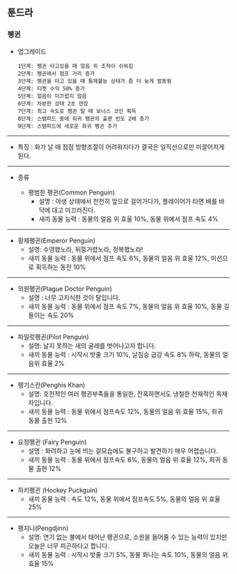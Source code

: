 ## 툰드라
### 펭귄

+ 업그레이드

      1단계: 펭귄 타고있을 때 얼음 위 조작이 쉬워짐
      2단계: 펭귄에서 점프 거리 증가
      3단계: 펭귄을 타고 있을 때 통제불능 상태가 좀 더 늦게 발동됨
      4단계: 티켓 수익 50% 증가
      5단계: 얼음이 미끄럽지 않음
      6단계: 차분한 상태 2초 연장
      7단계: 최고 속도로 펭귄 탈 때 보너스 코인 획득
      8단계: 스탬피드 중에 희귀 펭귄의 출편 빈도 2배 증가
      9단계: 스탬피드에 새로운 희귀 펭귄 추가
	    
***
+ 특징 : 화가 날 때 점점 방향조절이 어려워지다가 결국은 일직선으로만 미끌어지게 된다.
***
* 종류

  * 평범한 펭귄(Common Penguin)
    + 설명 : 야생 상태에서 천천히 앞으로 걸어가다가, 플레이어가 타면 배를 바닥에 대고 미끄러진다.
    + 새끼 동물 능력 : 동물의 얼음 위 효울 10%, 동물 위에서 점프 속도 4%
   
***

  * 황제펭귄(Emperor Penguin)
    + 설명: 수영했노라, 뒤뚱거렸노라, 정복했노라!
    + 새끼 동물 능력 : 동물 위에서 점프 속도 6%, 동물의 얼음 위 효울 12%, 미션으로 획득하는 동전 10%

***

  * 의원펭귄(Plague Doctor Penguin)
    + 설명 : 너무 고지식한 것이 탈입니다.
    + 새끼 동물 능력 : 동물 위에서 점프 속도 7%, 동물의 얼음 위 효울 10%, 동물 길들이는 속도 20%

***

  * 파일럿펭귄(Pilot Penguin)
    + 설명: 날지 못하는 새의 굴레를 벗어나고자 합니다.
    + 새끼 동물 능력 : 시작시 밧줄 크기 10%, 날짐승 급강 속도 8% 하락, 동물의 얼음위 효율 2%

***

  * 펭기스칸(Penghis Khan)
    + 설명: 호전적인 여러 펭귄부족들을 통일한, 잔혹하면서도 냉철한 천재적인 독재자입니다.
    + 새끼 동물 능력 : 동물 위에서 점프속도 12%, 동물의 얼음 위 효율 15%, 희귀 동물 출현 12%

***

  * 요정펭귄 (Fairy Penguin)
    + 설명 : 화려하고 눈에 띄는 겉모습에도 불구하고 발견하기 매우 어렵습니다.
    + 새끼 동물 능력 : 동물 위에서 점프속도 6%, 동물의 얼음 위 효율 12%, 희귀 동물 출현 12%

***

  * 하키펭귄 (Hockey Puckguin)
    + 새끼 동물 능력 : 속도 12%, 동물 위에서 점프속도 5%, 동물의 얼음 위 효율 25%

***

  * 펭지니(Pengdjinn)
    + 설명: 연기 없는 불에서 태어난 펭귄으로, 소원을 들어줄 수 있는 능력이 있지만 오늘은 너무 피곤하다고 합니다.
    + 새끼 동물 능력 : 시작시 밧줄 크기 5%, 동물 화나는 속도 10%, 동물의 얼음 위 효율 15%
